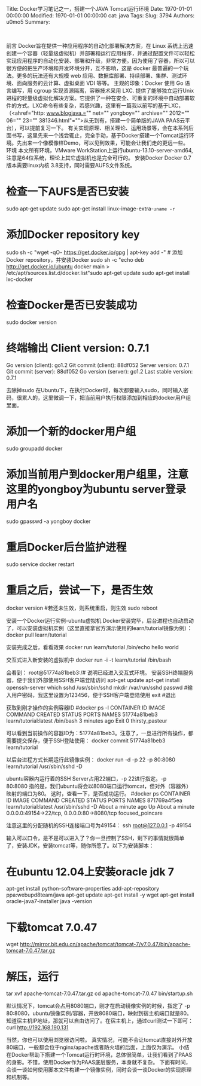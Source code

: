 Title: Docker学习笔记之一，搭建一个JAVA Tomcat运行环境
Date: 1970-01-01 00:00:00
Modified: 1970-01-01 00:00:00
cat: java
Tags: 
Slug: 3794
Authors: u0mo5 
Summary: 

 

前言
Docker旨在提供一种应用程序的自动化部署解决方案，在 Linux 系统上迅速创建一个容器（轻量级虚拟机）并部署和运行应用程序，并通过配置文件可以轻松实现应用程序的自动化安装、部署和升级，非常方便。因为使用了容器，所以可以很方便的把生产环境和开发环境分开，互不影响，这是 docker 最普遍的一个玩法。更多的玩法还有大规模 web 应用、数据库部署、持续部署、集群、测试环境、面向服务的云计算、虚拟桌面 VDI 等等。
主观的印象：Docker 使用 Go 语言编写，用 cgroup 实现资源隔离，容器技术采用 LXC. 提供了能够独立运行Unix进程的轻量级虚拟化解决方案。它提供了一种在安全、可重复的环境中自动部署软件的方式。LXC命令有些复杂，若感兴趣，这里有一篇我以前写的基于LXC，（&lt;ahref="http: www.blogjava.="" net="" yongboy="" archive="" 2012="" 06="" 23="" 381346.html"=""&gt;从无到有，搭建一个简单版的JAVA PAAS云平台），可以提前复习一下。
有关实现原理、相关理论、运用场景等，会在本系列后面书写，这里先来一个浅尝辄止，完全手动，基于Docker搭建一个Tomcat运行环境。先出来一个像模像样Demo，可以见到效果，可能会让我们走的更远一些。
环境
本文所有环境，VMware WorkStation上运行ubuntu-13.10-server-amd64,注意是64位系统，理论上其它虚拟机也是完全可行的。
安装Docker
Docker 0.7版本需要linux内核 3.8支持，同时需要AUFS文件系统。
# 检查一下AUFS是否已安装
sudo apt-get update
sudo apt-get install linux-image-extra-`uname -r`
# 添加Docker repository key
sudo sh -c "wget -qO- https://get.docker.io/gpg | apt-key add -" # 添加Docker repository，并安装Docker
sudo sh -c "echo deb http://get.docker.io/ubuntu docker main &gt; /etc/apt/sources.list.d/docker.list"sudo apt-get update
sudo apt-get install lxc-docker
# 检查Docker是否已安装成功
sudo docker version
# 终端输出 Client version: 0.7.1
Go version (client): go1.2
Git commit (client): 88df052
Server version: 0.7.1
Git commit (server): 88df052
Go version (server): go1.2
Last stable version: 0.7.1

去除掉sudo
在Ubuntu下，在执行Docker时，每次都要输入sudo，同时输入密码，很累人的，这里微调一下，把当前用户执行权限添加到相应的docker用户组里面。
# 添加一个新的docker用户组
sudo groupadd docker
# 添加当前用户到docker用户组里，注意这里的yongboy为ubuntu server登录用户名
sudo gpasswd -a yongboy docker
# 重启Docker后台监护进程
sudo service docker restart
# 重启之后，尝试一下，是否生效
docker version
#若还未生效，则系统重启，则生效
sudo reboot

安装一个Docker运行实例-ubuntu虚拟机
Docker安装完毕，后台进程也自动启动了，可以安装虚拟机实例（这里直接拿官方演示使用的learn/tutorial镜像为例）：
docker pull learn/tutorial

安装完成之后，看看效果
docker run learn/tutorial /bin/echo hello world

交互式进入新安装的虚拟机中
docker run -i -t learn/tutorial /bin/bash

会看到：
root@51774a81beb3:/# 
说明已经进入交互式环境。
安装SSH终端服务器，便于我们外部使用SSH客户端登陆访问
apt-get update
apt-get install openssh-server
which sshd
/usr/sbin/sshd
mkdir /var/run/sshd
passwd #输入用户密码，我这里设置为123456，便于SSH客户端登陆使用
exit #退出

获取到刚才操作的实例容器ID
#docker ps -l
CONTAINER ID IMAGE COMMAND CREATED STATUS PORTS NAMES
51774a81beb3 learn/tutorial:latest /bin/bash 3 minutes ago Exit 0 thirsty_pasteur

可以看到当前操作的容器ID为：51774a81beb3。注意了，一旦进行所有操作，都需要提交保存，便于SSH登陆使用：
docker commit 51774a81beb3 learn/tutorial

以后台进程方式长期运行此镜像实例：
docker run -d -p 22 -p 80:8080 learn/tutorial /usr/sbin/sshd -D

ubuntu容器内运行着的SSH Server占用22端口，-p 22进行指定。-p 80:8080 指的是，我们ubuntu将会以8080端口运行tomcat，但对外（容器外）映射的端口为80。
这时，查看一下，是否成功运行。
#docker ps
CONTAINER ID IMAGE COMMAND CREATED STATUS PORTS NAMES
871769a4f5ea learn/tutorial:latest /usr/sbin/sshd -D About a minute ago Up About a minute 0.0.0.0:49154-&gt;22/tcp, 0.0.0.0:80-&gt;8080/tcp focused_poincare

注意这里的分配随机的SSH连接端口号为49154：
ssh root@127.0.0.1 -p 49154

输入可以口令，是不是可以进入了？你一旦控制了SSH，剩下的事情就很简单了，安装JDK，安装tomcat等，随你所愿了。以下为安装脚本：
# 在ubuntu 12.04上安装oracle jdk 7
apt-get install python-software-properties
add-apt-repository ppa:webupd8team/java
apt-get update
apt-get install -y wget
apt-get install oracle-java7-installer
java -version
# 下载tomcat 7.0.47
wget http://mirror.bit.edu.cn/apache/tomcat/tomcat-7/v7.0.47/bin/apache-tomcat-7.0.47.tar.gz
# 解压，运行
tar xvf apache-tomcat-7.0.47.tar.gz
cd apache-tomcat-7.0.47
bin/startup.sh

默认情况下，tomcat会占用8080端口，刚才在启动镜像实例的时候，指定了 -p 80:8080，ubuntu镜像实例/容器，开放8080端口，映射到宿主机端口就是80。知道宿主机IP地址，那就可以自由访问了。在宿主机上，通过curl测试一下即可：
curl http://192.168.190.131

当然，你也可以使用浏览器访问啦。
真实情况，可能不会让tomcat直接对外开放80端口，一般都会位于nginx/apache或者防火墙的后面，上面仅为演示。
小结
在Docker帮助下搭建一个Tomcat运行时环境，总体很简单，让我们看到了PAAS的身影。不错，使用Docker作为PAAS底层服务，本身就不复杂。 下面有时间，会谈一谈如何使用脚本文件构建一个镜像实例，同时会谈一谈Docker的实现原理和机制等。

